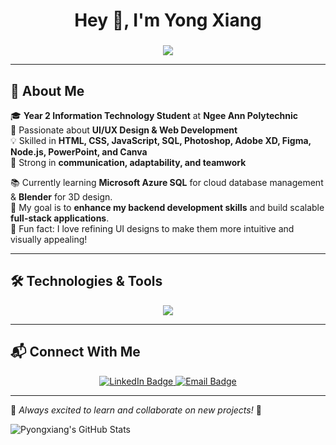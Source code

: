 <h1 align="center">Hey 👋, I'm Yong Xiang</h1>

###

<p align="center">
  <img src="https://readme-typing-svg.herokuapp.com?size=22&width=600&color=F7BF50&center=true&vCenter=true&lines=Information+Technology+Student;Passionate+about+UI/UX+and+Web+Development;Always+learning+new+technologies!">
</p>

---

## 🚀 About Me  

🎓 **Year 2 Information Technology Student** at **Ngee Ann Polytechnic**  
🎨 Passionate about **UI/UX Design & Web Development**  
💡 Skilled in **HTML, CSS, JavaScript, SQL, Photoshop, Adobe XD, Figma, Node.js, PowerPoint, and Canva**  
🤝 Strong in **communication, adaptability, and teamwork**  

📚 Currently learning **Microsoft Azure SQL** for cloud database management & **Blender** for 3D design.  
🎯 My goal is to **enhance my backend development skills** and build scalable **full-stack applications**.  
🎲 Fun fact: I love refining UI designs to make them more intuitive and visually appealing!  

---

## 🛠️ Technologies & Tools  

<p align="center">
  <a href="https://skillicons.dev">
    <img src="https://skillicons.dev/icons?i=html,css,js,nodejs,figma,photoshop,xd,react,azure,blender,python,aws" />
  </a>
</p>

---

## 📬 Connect With Me  

<p align="center">
  <a href="https://www.linkedin.com/in/phua-yong-xiang1" target="_blank">
    <img src="https://img.shields.io/badge/LinkedIn-0A66C2?logo=linkedin&logoColor=white&style=for-the-badge" alt="LinkedIn Badge"/>
  </a>
  <a href="mailto:phuayx1@gmail.com">
    <img src="https://img.shields.io/badge/Email-D14836?logo=gmail&logoColor=white&style=for-the-badge" alt="Email Badge"/>
  </a>
</p>

---

🚀 *Always excited to learn and collaborate on new projects!* 🚀

<img src="https://github-readme-stats.vercel.app/api?username=Pyongxiang&theme=dark&show_icons=true&hide_border=true&count_private=true" alt="Pyongxiang's GitHub Stats" />
